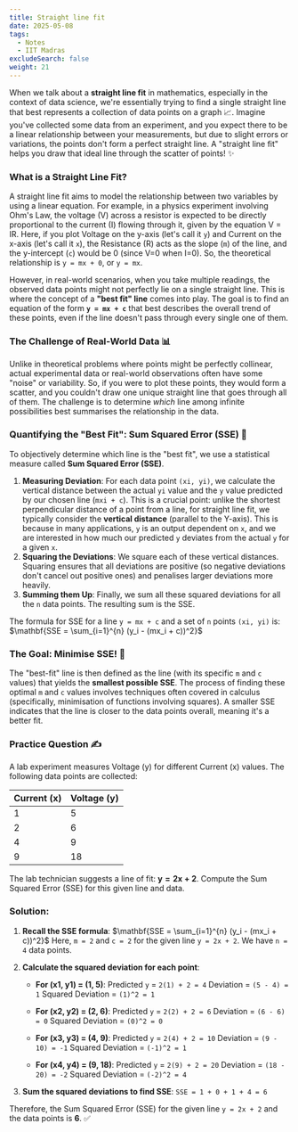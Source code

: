 ```yaml
---
title: Straight line fit
date: 2025-05-08
tags:
  - Notes 
  - IIT Madras
excludeSearch: false
weight: 21
---
```


When we talk about a **straight line fit** in mathematics, especially in the context of data science, we're essentially trying to find a single straight line that best represents a collection of data points on a graph 📈. Imagine you've collected some data from an experiment, and you expect there to be a linear relationship between your measurements, but due to slight errors or variations, the points don't form a perfect straight line. A "straight line fit" helps you draw that ideal line through the scatter of points! ✨

### What is a Straight Line Fit?

A straight line fit aims to model the relationship between two variables by using a linear equation. For example, in a physics experiment involving Ohm's Law, the voltage (V) across a resistor is expected to be directly proportional to the current (I) flowing through it, given by the equation V = IR. Here, if you plot Voltage on the y-axis (let's call it `y`) and Current on the x-axis (let's call it `x`), the Resistance (R) acts as the slope (`m`) of the line, and the y-intercept (`c`) would be 0 (since V=0 when I=0). So, the theoretical relationship is `y = mx + 0`, or `y = mx`.

However, in real-world scenarios, when you take multiple readings, the observed data points might not perfectly lie on a single straight line. This is where the concept of a **"best fit" line** comes into play. The goal is to find an equation of the form **`y = mx + c`** that best describes the overall trend of these points, even if the line doesn't pass through every single one of them.

### The Challenge of Real-World Data 📊

Unlike in theoretical problems where points might be perfectly collinear, actual experimental data or real-world observations often have some "noise" or variability. So, if you were to plot these points, they would form a scatter, and you couldn't draw one unique straight line that goes through all of them. The challenge is to determine *which* line among infinite possibilities best summarises the relationship in the data.

### Quantifying the "Best Fit": Sum Squared Error (SSE) 📏

To objectively determine which line is the "best fit", we use a statistical measure called **Sum Squared Error (SSE)**.

1.  **Measuring Deviation**: For each data point `(xi, yi)`, we calculate the vertical distance between the actual `yi` value and the `y` value predicted by our chosen line (`mxi + c`). This is a crucial point: unlike the shortest perpendicular distance of a point from a line, for straight line fit, we typically consider the **vertical distance** (parallel to the Y-axis). This is because in many applications, `y` is an output dependent on `x`, and we are interested in how much our predicted `y` deviates from the actual `y` for a given `x`.
2.  **Squaring the Deviations**: We square each of these vertical distances. Squaring ensures that all deviations are positive (so negative deviations don't cancel out positive ones) and penalises larger deviations more heavily.
3.  **Summing them Up**: Finally, we sum all these squared deviations for all the `n` data points. The resulting sum is the SSE.

The formula for SSE for a line `y = mx + c` and a set of `n` points `(xi, yi)` is:
$\mathbf{SSE = \sum_{i=1}^{n} (y_i - (mx_i + c))^2}$

### The Goal: Minimise SSE! 🎯

The "best-fit" line is then defined as the line (with its specific `m` and `c` values) that yields the **smallest possible SSE**. The process of finding these optimal `m` and `c` values involves techniques often covered in calculus (specifically, minimisation of functions involving squares). A smaller SSE indicates that the line is closer to the data points overall, meaning it's a better fit.

### Practice Question ✍️

A lab experiment measures Voltage (y) for different Current (x) values. The following data points are collected:

| Current (x) | Voltage (y) |
| :---------- | :---------- |
| 1           | 5           |
| 2           | 6           |
| 4           | 9           |
| 9           | 18          |

The lab technician suggests a line of fit: $\mathbf{y = 2x + 2}$. Compute the Sum Squared Error (SSE) for this given line and data.

### Solution:

1.  **Recall the SSE formula**:
    $\mathbf{SSE = \sum_{i=1}^{n} (y_i - (mx_i + c))^2}$
    Here, `m = 2` and `c = 2` for the given line `y = 2x + 2`. We have `n = 4` data points.

2.  **Calculate the squared deviation for each point**:

    *   **For (x1, y1) = (1, 5)**:
        Predicted `y` = `2(1) + 2 = 4`
        Deviation = `(5 - 4) = 1`
        Squared Deviation = `(1)^2 = 1`

    *   **For (x2, y2) = (2, 6)**:
        Predicted `y` = `2(2) + 2 = 6`
        Deviation = `(6 - 6) = 0`
        Squared Deviation = `(0)^2 = 0`

    *   **For (x3, y3) = (4, 9)**:
        Predicted `y` = `2(4) + 2 = 10`
        Deviation = `(9 - 10) = -1`
        Squared Deviation = `(-1)^2 = 1`

    *   **For (x4, y4) = (9, 18)**:
        Predicted `y` = `2(9) + 2 = 20`
        Deviation = `(18 - 20) = -2`
        Squared Deviation = `(-2)^2 = 4`

3.  **Sum the squared deviations to find SSE**:
    `SSE = 1 + 0 + 1 + 4 = 6`

Therefore, the Sum Squared Error (SSE) for the given line `y = 2x + 2` and the data points is **6**. ✅